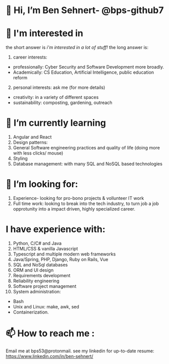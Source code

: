 # 👋 Hi, I’m Ben Sehnert- @bps-github7
# 👀 I'm interested in 
the short answer is *i'm interested in a lot of stuff!* 
the long answer is:
1) career interests: 
- professionally: Cyber Security and Software Development more broadly.
- Academically: CS Education, Artificial Intelligence, public education reform
2) personal interests: ask me (for more details)
- creativity: in a variety of different spaces
- sustainability: composting, gardening, outreach 
# 🌱 I’m currently learning 
1) Angular and React
2) Design patterns:
3) General Software engineering practices and quality of life (doing more with less clicks/ mouse)
4) Styling
5) Database management: with many SQL and NoSQL based technologies
# 💞️ I’m looking for:
1) Experience- looking for pro-bono projects & vollunteer IT work
2) Full time work: looking to break into the tech industry, to turn job a job opprotunity into a impact driven, highly specialized career.
# I have experience with:
1) Python, C/C# and Java
2) HTML/CSS & vanilla Javascript
3) Typescript and multiple modern web frameworks
4) Java/Spring, PHP, Django, Ruby on Rails, Vue
5) SQL and NoSql databases 
6) ORM and UI design
7) Requirements development
8) Reliability engineering
9) Software project management
10) System administration: 
- Bash
- Unix and Linux: make, awk, sed 
- Containerization.
# 📫 How to reach me :
Email me at bps53@protonmail.
see my linkedin for up-to-date resume: https://www.linkedin.com/in/ben-sehnert/ 
